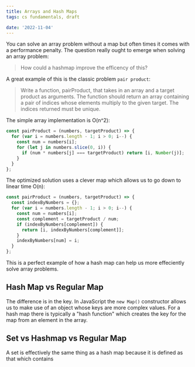 ```yaml
---
title: Arrays and Hash Maps
tags: cs fundamentals, draft

date: '2022-11-04'
---
```


You can solve an array problem without a map but often times it comes with a performance penalty. The question really ought to emerge when solving an array problem:

> How could a hashmap improve the efficency of this?

A great example of this is the classic problem `pair product`:

> Write a function, pairProduct, that takes in an array and a target product as arguments. The function should return an array containing a pair of indices whose elements multiply to the given target. The indices returned must be unique.

The simple array implementation is O(n^2):

```javascript
const pairProduct = (numbers, targetProduct) => {
  for (var i = numbers.length - 1; i > 0; i--) {
    const num = numbers[i];
    for (let j in numbers.slice(0, i)) {
      if (num * numbers[j] === targetProduct) return [i, Number(j)];
    }
  }
};
```

The optimized solution uses a clever map which allows us to go down to linear time O(n):

```javascript
const pairProduct = (numbers, targetProduct) => {
  const indexByNumbers = {};
  for (var i = numbers.length - 1; i > 0; i--) {
    const num = numbers[i];
    const complement = targetProduct / num;
    if (indexByNumbers[complement]) {
      return [i, indexByNumbers[complement]];
    }
    indexByNumbers[num] = i;
  }
};
```

This is a perfect example of how a hash map can help us more effeciently solve array problems.

## Hash Map vs Regular Map

The difference is in the key. In JavaScript the `new Map()` constructor allows us to make use of an object whose keys are more complex values. For a hash map there is typically a "hash function" which creates the key for the map from an element in the array.

## Set vs Hashmap vs Regular Map

A set is effectively the same thing as a hash map because it is defined as that which contains
